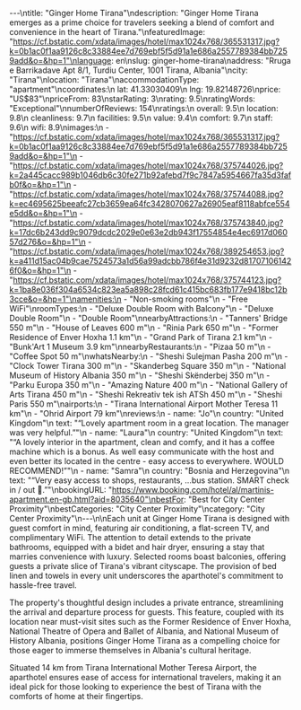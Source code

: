 ---\ntitle: "Ginger Home Tirana"\ndescription: "Ginger Home Tirana emerges as a prime choice for travelers seeking a blend of comfort and convenience in the heart of Tirana."\nfeaturedImage: "https://cf.bstatic.com/xdata/images/hotel/max1024x768/365531317.jpg?k=0b1ac0f1aa9126c8c33884ee7d769ebf5f5d91a1e686a2557789384bb7259add&o=&hp=1"\nlanguage: en\nslug: ginger-home-tirana\naddress: "Rruga e Barrikadave Apt 8/1, Turdiu Center, 1001 Tirana, Albania"\ncity: "Tirana"\nlocation: "Tirana"\naccommodationType: "apartment"\ncoordinates:\n  lat: 41.33030409\n  lng: 19.82148726\nprice: "US$83"\npriceFrom: 83\nstarRating: 3\nrating: 9.5\nratingWords: "Exceptional"\nnumberOfReviews: 154\nratings:\n  overall: 9.5\n  location: 9.8\n  cleanliness: 9.7\n  facilities: 9.5\n  value: 9.4\n  comfort: 9.7\n  staff: 9.6\n  wifi: 8.9\nimages:\n  - "https://cf.bstatic.com/xdata/images/hotel/max1024x768/365531317.jpg?k=0b1ac0f1aa9126c8c33884ee7d769ebf5f5d91a1e686a2557789384bb7259add&o=&hp=1"\n  - "https://cf.bstatic.com/xdata/images/hotel/max1024x768/375744026.jpg?k=2a445cacc989b1046db6c30fe271b92afebd7f9c7847a5954667fa35d3fafb0f&o=&hp=1"\n  - "https://cf.bstatic.com/xdata/images/hotel/max1024x768/375744088.jpg?k=ec4695625beeafc27cb3659ea64fc3428070627a26905eaf8118abfce554e5dd&o=&hp=1"\n  - "https://cf.bstatic.com/xdata/images/hotel/max1024x768/375743840.jpg?k=17dc6b243dd9c9079dcdc2029e0e63e2db943f17554854e4ec6917d06057d276&o=&hp=1"\n  - "https://cf.bstatic.com/xdata/images/hotel/max1024x768/389254653.jpg?k=a411d15ac04b9cae7524573a1d56a99adcbb786f4e31d9232d817071061426f0&o=&hp=1"\n  - "https://cf.bstatic.com/xdata/images/hotel/max1024x768/375744123.jpg?k=1ba8e036f304a6534c823ea5a898c28fcd61c415bc683fb177e9418bc12b3cce&o=&hp=1"\namenities:\n  - "Non-smoking rooms"\n  - "Free WiFi"\nroomTypes:\n  - "Deluxe Double Room with Balcony"\n  - "Deluxe Double Room"\n  - "Double Room"\nnearbyAttractions:\n  - "Tanners' Bridge 550 m"\n  - "House of Leaves 600 m"\n  - "Rinia Park 650 m"\n  - "Former Residence of Enver Hoxha 1.1 km"\n  - "Grand Park of Tirana 2.1 km"\n  - "Bunk'Art 1 Museum 3.9 km"\nnearbyRestaurants:\n  - "Pizaa 50 m"\n  - "Coffee Spot 50 m"\nwhatsNearby:\n  - "Sheshi Sulejman Pasha 200 m"\n  - "Clock Tower Tirana 300 m"\n  - "Skanderbeg Square 350 m"\n  - "National Museum of History Albania 350 m"\n  - "Sheshi Skënderbej 350 m"\n  - "Parku Europa 350 m"\n  - "Amazing Nature 400 m"\n  - "National Gallery of Arts Tirana 450 m"\n  - "Sheshi Rekreativ tek ish ATSh 450 m"\n  - "Sheshi Paris 550 m"\nairports:\n  - "Tirana International Airport Mother Teresa 11 km"\n  - "Ohrid Airport 79 km"\nreviews:\n  - name: "Jo"\n    country: "United Kingdom"\n    text: "“Lovely apartment room in a great location. The manager was very helpful.”"\n  - name: "Laura"\n    country: "United Kingdom"\n    text: "“A lovely interior in the apartment, clean and comfy, and it has a coffee machine which is a bonus. As well easy communicate with the host and even better its located in the centre - easy access to everywhere. WOULD RECOMMEND!”"\n  - name: "Samra"\n    country: "Bosnia and Herzegovina"\n    text: "“Very easy access to shops, restaurants, ...bus station. SMART check in / out 🪩.”"\nbookingURL: "https://www.booking.com/hotel/al/martinis-apartment.en-gb.html?aid=8035640"\nbestFor: "Best for City Center Proximity"\nbestCategories: "City Center Proximity"\ncategory: "City Center Proximity"\n---\n\nEach unit at Ginger Home Tirana is designed with guest comfort in mind, featuring air conditioning, a flat-screen TV, and complimentary WiFi. The attention to detail extends to the private bathrooms, equipped with a bidet and hair dryer, ensuring a stay that marries convenience with luxury. Selected rooms boast balconies, offering guests a private slice of Tirana's vibrant cityscape. The provision of bed linen and towels in every unit underscores the aparthotel's commitment to hassle-free travel.

The property's thoughtful design includes a private entrance, streamlining the arrival and departure process for guests. This feature, coupled with its location near must-visit sites such as the Former Residence of Enver Hoxha, National Theatre of Opera and Ballet of Albania, and National Museum of History Albania, positions Ginger Home Tirana as a compelling choice for those eager to immerse themselves in Albania's cultural heritage.

Situated 14 km from Tirana International Mother Teresa Airport, the aparthotel ensures ease of access for international travelers, making it an ideal pick for those looking to experience the best of Tirana with the comforts of home at their fingertips.